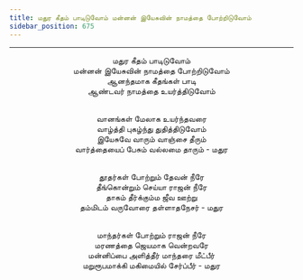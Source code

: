 ```yaml
---
title: மதுர கீதம் பாடிடுவோம் மன்னன் இயேசுவின் நாமத்தை போற்றிடுவோம்
sidebar_position: 675
---
```


---
<center>
மதுர கீதம் பாடிடுவோம்<br/>
மன்னன் இயேசுவின் நாமத்தை போற்றிடுவோம்<br/>
ஆனந்தமாக கீதங்கள் பாடி<br/>
ஆண்டவர் நாமத்தை உயர்த்திடுவோம்<br/><br/>

வானங்கள் மேலாக உயர்ந்தவரை<br/>
வாழ்த்தி புகழ்ந்து துதித்திடுவோம்<br/>
இயேசுவே வாரும் வாஞ்சை தீரும்<br/>
வார்த்தையைப் பேசும் வல்லமை தாரும்                    - மதுர<br/><br/>

தூதர்கள் போற்றும் தேவன் நீரே<br/>
தீங்கொன்றும் செய்யா ராஜன் நீரே<br/>
தாகம் தீர்க்கும்ம ஜீவ ஊற்று<br/>
தம்மிடம் வருவோரை தள்ளாதநேசர்                    - மதுர<br/><br/>

மாந்தர்கள் போற்றும் ராஜன் நீரே<br/>
மரணத்தை ஜெயமாக வென்றவரே<br/>
மன்னிப்பை அளித்தீர் மாந்தரை மீட்பீர்<br/>
மறுரூபமாக்கி மகிமையில் சேர்ப்பீர்                    - மதுர
</center>